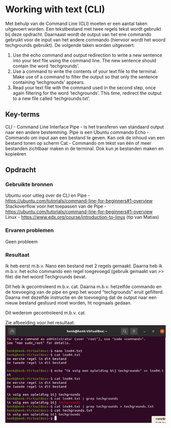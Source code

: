 # Working with text (CLI)
Met behulp van de Command Line (CLI) moeten er een aantal taken uitgevoert worden.
Een tekstbestand met twee regels tekst wordt gebruikt bij deze opdracht. Daarnaast wordt de output van het ene commando gebruikt voor de input van het andere commando (hiervoor wordt het woord techgrounds gebruikt).
De volgende taken worden uitgevoert:
1. Use the echo command and output redirection to write a new sentence into your text file using the command line. The new sentence should contain the word ‘techgrounds’.
2. Use a command to write the contents of your text file to the terminal. Make use of a command to filter the output so that only the sentence containing ‘techgrounds’ appears.
3. Read your text file with the command used in the second step, once again filtering for the word ‘techgrounds’. This time, redirect the output to a new file called ‘techgrounds.txt’.


## Key-terms
CLI - Command Line Interface
Pipe - Is het transferen van standaard output naar een andere bestemming. Pipe is een Ubuntu commando
Echo - Commando om input aan een bestand te geven. Kan ook de inhoud van een bestand tonen op scherm
Cat - Commando om tekst van één of meer bestanden zichtbaar maken in de terminal. Ook kun je bestanden maken en kopieëren

## Opdracht
### Gebruikte bronnen
Ubuntu voor uitleg over de CLI en Pipe - https://ubuntu.com/tutorials/command-line-for-beginners#1-overview  
Stackoverflow voor het toepassen van de Pipe - https://ubuntu.com/tutorials/command-line-for-beginners#1-overview  
Linux - https://www.edx.org/course/introduction-to-linux (tip van Matias)

### Ervaren problemen
Geen probleem

### Resultaat
Ik heb eerst m.b.v. Nano een bestand met 2 regels gemaakt.
Daarna heb ik m.b.v. het echo commando een regel toegevoegd (gebruik gemaakt van >> file) die het woord Techgrounds bevat.

Dit heb ik gecontroleerd m.b.v. cat. Daarna m.b.v. hetzelfde commando en de toevoeging van de pipe en grep het woord "techgrounds" eruit gefilterd. Daarna met dezelfde instructie en de toevoeging dat de output naar een nieuw bestand gestuurd moet worden, ht nogmaals gedaan.

Dit wederom gecontroleerd m.b.v. cat.

Zie afbeelding voor het resultaat:
![OpdrachtLNX04](../00_includes/LNX-04.png)
